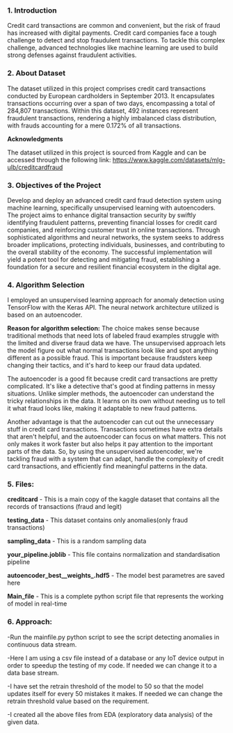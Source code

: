### 1. Introduction

Credit card transactions are common and convenient, but the risk of fraud has increased with digital payments. Credit card companies face a tough challenge to detect and stop fraudulent transactions. To tackle this complex challenge, advanced technologies like machine learning are used to build strong defenses against fraudulent activities.

### 2. About Dataset

The dataset utilized in this project comprises credit card transactions conducted by European cardholders in September 2013. It encapsulates transactions occurring over a span of two days, encompassing a total of 284,807 transactions. Within this dataset, 492 instances represent fraudulent transactions, rendering a highly imbalanced class distribution, with frauds accounting for a mere 0.172% of all transactions.

**Acknowledgments**

The dataset utilized in this project is sourced from Kaggle and can be accessed through the following link: https://www.kaggle.com/datasets/mlg-ulb/creditcardfraud

### 3. Objectives of the Project

Develop and deploy an advanced credit card fraud detection system using machine learning, specifically unsupervised learning with autoencoders. The project aims to enhance digital transaction security by swiftly identifying fraudulent patterns, preventing financial losses for credit card companies, and reinforcing customer trust in online transactions. Through sophisticated algorithms and neural networks, the system seeks to address broader implications, protecting individuals, businesses, and contributing to the overall stability of the economy. The successful implementation will yield a potent tool for detecting and mitigating fraud, establishing a foundation for a secure and resilient financial ecosystem in the digital age.

### 4. Algorithm Selection

I employed an unsupervised learning approach for anomaly detection using TensorFlow with the Keras API. The neural network architecture utilized is based on an autoencoder.

**Reason for algorithm selection:**
The choice makes sense because traditional methods that need lots of labeled fraud examples struggle with the limited and diverse fraud data we have. The unsupervised approach lets the model figure out what normal transactions look like and spot anything different as a possible fraud. This is important because fraudsters keep changing their tactics, and it's hard to keep our fraud data updated.

The autoencoder is a good fit because credit card transactions are pretty complicated. It's like a detective that's good at finding patterns in messy situations. Unlike simpler methods, the autoencoder can understand the tricky relationships in the data. It learns on its own without needing us to tell it what fraud looks like, making it adaptable to new fraud patterns.

Another advantage is that the autoencoder can cut out the unnecessary stuff in credit card transactions. Transactions sometimes have extra details that aren't helpful, and the autoencoder can focus on what matters. This not only makes it work faster but also helps it pay attention to the important parts of the data. So, by using the unsupervised autoencoder, we're tackling fraud with a system that can adapt, handle the complexity of credit card transactions, and efficiently find meaningful patterns in the data.

### 5. Files:

**creditcard** - This is a main copy of the kaggle dataset that contains all the records of transactions (fraud and legit)

**testing_data** - This dataset contains only anomalies(only fraud transactions)

**sampling_data** - This is a random sampling data

**your_pipeline.joblib** - This file contains normalization and standardisation pipeline

**autoencoder_best__weights_.hdf5** - The model best parametres are saved here

**Main_file** - This is a complete python script file that represents the working of model in real-time

### 6. Approach:
-Run the mainfile.py python script to see the script detecting anomalies in continuous data stream.

-Here I am using a csv file instead of a database or any IoT device output in order to speedup the testing of my code. If needed we can change it to a data base stream.

-I have set the retrain threshold of the model to 50 so that the model updates itself for every 50 mistakes it makes. If needed we can change the retrain threshold value based on the requirement.

-I created all the above files from EDA (exploratory data analysis) of the given data.
